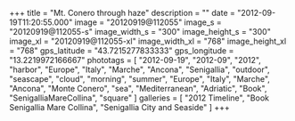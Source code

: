+++
title = "Mt. Conero through haze"
description = ""
date = "2012-09-19T11:20:55.000"
image = "20120919@112055"
image_s = "20120919@112055-s"
image_width_s = "300"
image_height_s = "300"
image_xl = "20120919@112055-xl"
image_width_xl = "768"
image_height_xl = "768"
gps_latitude = "43.7215277833333"
gps_longitude = "13.2219972166667"
phototags = [ "2012-09-19", "2012-09", "2012", "harbor", "Europe", "Italy", "Marche", "Ancona", "Senigallia", "outdoor", "seascape", "cloud", "morning", "summer", "Europe", "Italy", "Marche", "Ancona", "Monte Conero", "sea", "Mediterranean", "Adriatic", "Book", "SenigalliaMareCollina", "square" ]
galleries = [ "2012 Timeline", "Book Senigallia Mare Collina", "Senigallia City and Seaside" ]
+++
